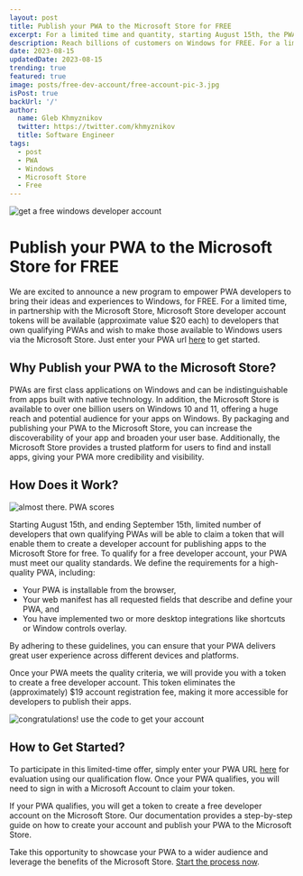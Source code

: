 ```yaml
---
layout: post
title: Publish your PWA to the Microsoft Store for FREE
excerpt: For a limited time and quantity, starting August 15th, the PWABuilder team is offering free developer accounts for publishing apps to the Microsoft Store to developers who have built qualifying PWAs.
description: Reach billions of customers on Windows for FREE. For a limited time and quantity, starting August 15th, the PWABuilder team is offering free developer accounts for publishing apps to the Microsoft Store to developers who have built qualifying PWAs
date: 2023-08-15
updatedDate: 2023-08-15
trending: true
featured: true
image: posts/free-dev-account/free-account-pic-3.jpg
isPost: true
backUrl: '/'
author:
  name: Gleb Khmyznikov
  twitter: https://twitter.com/khmyznikov
  title: Software Engineer
tags:
  - post
  - PWA
  - Windows
  - Microsoft Store
  - Free
---
```


<img alt="get a free windows developer account" src="/posts/free-dev-account/free-account-pic-1.jpg" />

# Publish your PWA to the Microsoft Store for FREE

We are excited to announce a new program to empower PWA developers to bring their ideas and experiences to Windows, for FREE. For a limited time, in partnership with the Microsoft Store, Microsoft Store developer account tokens will be available (approximate value $20 each) to developers that own qualifying PWAs and wish to make those available to Windows users via the Microsoft Store. Just enter your PWA url [here](#) to get started.

## Why Publish your PWA to the Microsoft Store?

PWAs are first class applications on Windows and can be indistinguishable from apps built with native technology. In addition, the Microsoft Store is available to over one billion users on Windows 10 and 11, offering a huge reach and potential audience for your apps on Windows. By packaging and publishing your PWA to the Microsoft Store, you can increase the discoverability of your app and broaden your user base. Additionally, the Microsoft Store provides a trusted platform for users to find and install apps, giving your PWA more credibility and visibility.

## How Does it Work?

<img alt="almost there. PWA scores" src="/posts/free-dev-account/free-account-pic-2.jpg" />

Starting August 15th, and ending September 15th, limited number of developers that own qualifying PWAs will be able to claim a token that will enable them to create a developer account for publishing apps to the Microsoft Store for free. To qualify for a free developer account, your PWA must meet our quality standards. We define the requirements for a high-quality PWA, including: 

- Your PWA is installable from the browser, 
- Your web manifest has all requested fields that describe and define your PWA, and
- You have implemented two or more desktop integrations like shortcuts or Window controls overlay. 

By adhering to these guidelines, you can ensure that your PWA delivers great user experience across different devices and platforms. 

Once your PWA meets the quality criteria, we will provide you with a token to create a free developer account. This token eliminates the (approximately) $19 account registration fee, making it more accessible for developers to publish their apps.

<img alt="congratulations! use the code to get your account" src="/posts/free-dev-account/free-account-pic-3.jpg" />

## How to Get Started?

To participate in this limited-time offer, simply enter your PWA URL [here](https://aka.ms/getToken) for evaluation using our qualification flow. Once your PWA qualifies, you will need to sign in with a Microsoft Account to claim your token.

If your PWA qualifies, you will get a token to create a free developer account on the Microsoft Store. Our documentation provides a step-by-step guide on how to create your account and publish your PWA to the Microsoft Store.

Take this opportunity to showcase your PWA to a wider audience and leverage the benefits of the Microsoft Store. [Start the process now](https://aka.ms/getToken).
